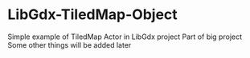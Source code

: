# LibGdx-TiledMap-Object
Simple example of TiledMap Actor in LibGdx project
Part of big project
Some other things will be added later

